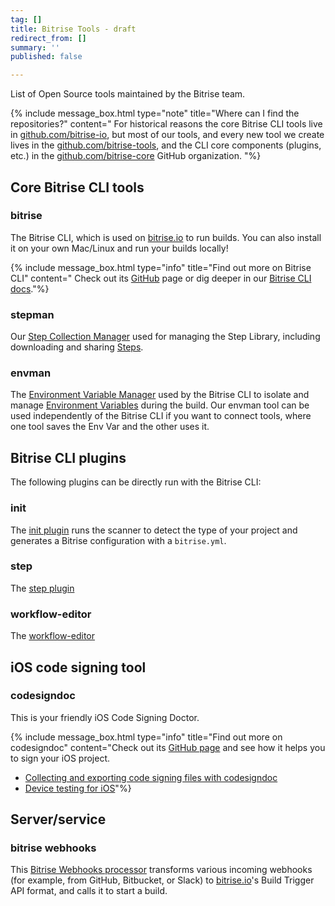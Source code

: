 ```yaml
---
tag: []
title: Bitrise Tools - draft
redirect_from: []
summary: ''
published: false

---
```

List of Open Source tools maintained by the Bitrise team.

{% include message_box.html type="note" title="Where can I find the repositories?" content=" For historical reasons the core Bitrise CLI tools live in [github.com/bitrise-io](https://github.com/bitrise-io), but most of our tools, and every new tool we create lives in the [github.com/bitrise-tools](https://github.com/bitrise-tools), and the CLI core components (plugins, etc.) in the [github.com/bitrise-core](https://github.com/bitrise-core) GitHub organization. "%}

## Core Bitrise CLI tools

### bitrise

The Bitrise CLI, which is used on [bitrise.io](https://www.bitrise.io) to run builds. You can also install it on your own Mac/Linux and run your builds locally!

{% include message_box.html type="info" title="Find out more on Bitrise CLI" content=" Check out its [GitHub](https://github.com/bitrise-io/bitrise) page or dig deeper in our [Bitrise CLI docs](/bitrise-cli/index/)."%}

### stepman

Our [Step Collection Manager](https://github.com/bitrise-io/stepman) used for managing the Step Library, including downloading and sharing [Steps](/steps-and-workflows/getting-started-steps/).

### envman

The [Environment Variable Manager]((https://github.com/bitrise-io/envman)) used by the Bitrise CLI to isolate and manage [Environment Variables](/builds/available-environment-variables/) during the build. Our envman tool can be used independently of the Bitrise CLI if you want to connect tools, where one tool saves the Env Var and the other uses it.

## Bitrise CLI plugins

The following plugins can be directly run with the Bitrise CLI:

### init

The [init plugin](https://github.com/bitrise-io/bitrise-plugins-init.git) runs the scanner to detect the type of your project and generates a Bitrise configuration with a `bitrise.yml`.

### step

The [step plugin](https://github.com/bitrise-io/bitrise-plugins-step.git)

### workflow-editor

The [workflow-editor](https://github.com/bitrise-io/bitrise-workflow-editor.git)

## iOS code signing tool

### codesigndoc

This is your friendly iOS Code Signing Doctor.

{% include message_box.html type="info" title="Find out more on codesigndoc" content="Check out its [GitHub page](https://github.com/bitrise-io/codesigndoc) and see how it helps you to sign your iOS project.

* [Collecting and exporting code signing files with codesigndoc](/code-signing/ios-code-signing/collecting-files-with-codesigndoc/)
* [Device testing for iOS]()"%} 

## Server/service

### bitrise webhooks

This [Bitrise Webhooks processor](https://github.com/bitrise-io/bitrise-webhooks) transforms various incoming webhooks (for example, from GitHub, Bitbucket, or Slack) to [bitrise.io](https://www.bitrise.io)'s Build Trigger API format, and calls it to start a build.
